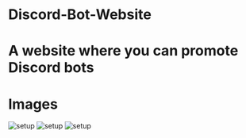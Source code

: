 # Discord-Bot-Website

<h3><a href="https://discord.gg/PBHpR4acrM"></a></h3>
<h1>A website where you can promote Discord bots</h1>

# Images
![setup](https://cdn.discordapp.com/attachments/892446408911749141/1005018490752749608/unknown.png)
![setup](https://cdn.discordapp.com/attachments/892446408911749141/1005018552786485348/unknown.png)
![setup](https://cdn.discordapp.com/attachments/892446408911749141/1005018599670423612/unknown.png)
